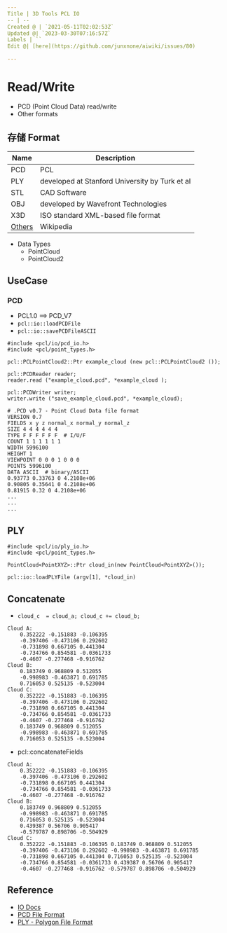 ```yaml
---
Title | 3D Tools PCL IO
-- | --
Created @ | `2021-05-11T02:02:53Z`
Updated @| `2023-03-30T07:16:57Z`
Labels | ``
Edit @| [here](https://github.com/junxnone/aiwiki/issues/80)

---
```

# Read/Write

- PCD (Point Cloud Data) read/write
- Other formats

## 存储 Format

Name | Description
-- | --
PCD | PCL
PLY | developed at Stanford University by Turk et al
STL | CAD Software
OBJ | developed by Wavefront Technologies
X3D | ISO standard XML-based file format
[Others](https://en.wikipedia.org/wiki/Category:Graphics_file_formats) | Wikipedia

- Data Types
  - PointCloud
  - PointCloud2


## UseCase


### PCD
- PCL1.0 ==> PCD_V7
- `pcl::io::loadPCDFile`
- `pcl::io::savePCDFileASCII`

```
#include <pcl/io/pcd_io.h>
#include <pcl/point_types.h>

pcl::PCLPointCloud2::Ptr example_cloud (new pcl::PCLPointCloud2 ());

pcl::PCDReader reader;
reader.read ("example_cloud.pcd", *example_cloud ); 

pcl::PCDWriter writer;
writer.write ("save_example_cloud.pcd", *example_cloud);

```
```
# .PCD v0.7 - Point Cloud Data file format
VERSION 0.7
FIELDS x y z normal_x normal_y normal_z
SIZE 4 4 4 4 4 4
TYPE F F F F F F  # I/U/F
COUNT 1 1 1 1 1 1
WIDTH 5996100
HEIGHT 1
VIEWPOINT 0 0 0 1 0 0 0
POINTS 5996100
DATA ASCII  # binary/ASCII
0.93773 0.33763 0 4.2108e+06
0.90805 0.35641 0 4.2108e+06
0.81915 0.32 0 4.2108e+06
...
...
...
```

## PLY

```
#include <pcl/io/ply_io.h>
#include <pcl/point_types.h>

PointCloud<PointXYZ>::Ptr cloud_in(new PointCloud<PointXYZ>());

pcl::io::loadPLYFile (argv[1], *cloud_in) 
```

## Concatenate
- `cloud_c  = cloud_a; cloud_c += cloud_b;`

```
Cloud A:
    0.352222 -0.151883 -0.106395
    -0.397406 -0.473106 0.292602
    -0.731898 0.667105 0.441304
    -0.734766 0.854581 -0.0361733
    -0.4607 -0.277468 -0.916762
Cloud B:
    0.183749 0.968809 0.512055
    -0.998983 -0.463871 0.691785
    0.716053 0.525135 -0.523004
Cloud C:
    0.352222 -0.151883 -0.106395
    -0.397406 -0.473106 0.292602
    -0.731898 0.667105 0.441304
    -0.734766 0.854581 -0.0361733
    -0.4607 -0.277468 -0.916762
    0.183749 0.968809 0.512055
    -0.998983 -0.463871 0.691785
    0.716053 0.525135 -0.523004
```

- pcl::concatenateFields

```
Cloud A:
    0.352222 -0.151883 -0.106395
    -0.397406 -0.473106 0.292602
    -0.731898 0.667105 0.441304
    -0.734766 0.854581 -0.0361733
    -0.4607 -0.277468 -0.916762
Cloud B:
    0.183749 0.968809 0.512055
    -0.998983 -0.463871 0.691785
    0.716053 0.525135 -0.523004
    0.439387 0.56706 0.905417
    -0.579787 0.898706 -0.504929
Cloud C:
    0.352222 -0.151883 -0.106395 0.183749 0.968809 0.512055
    -0.397406 -0.473106 0.292602 -0.998983 -0.463871 0.691785
    -0.731898 0.667105 0.441304 0.716053 0.525135 -0.523004
    -0.734766 0.854581 -0.0361733 0.439387 0.56706 0.905417
    -0.4607 -0.277468 -0.916762 -0.579787 0.898706 -0.504929
```


## Reference
- [IO Docs](https://pcl.readthedocs.io/projects/tutorials/en/latest/index.html#i-o)
- [PCD File Format](https://pcl.readthedocs.io/projects/tutorials/en/latest/pcd_file_format.html#pcd-file-format)
- [PLY - Polygon File Format](http://paulbourke.net/dataformats/ply/)
